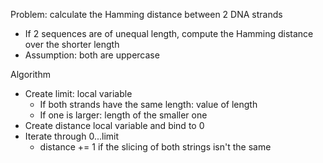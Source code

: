 Problem: calculate the Hamming distance between 2 DNA strands
- If 2 sequences are of unequal length, compute the Hamming distance over the shorter length
- Assumption: both are uppercase

Algorithm
- Create limit: local variable
  - If both strands have the same length: value of length
  - If one is larger: length of the smaller one
- Create distance local variable and bind to 0
- Iterate through 0...limit
  - distance += 1 if the slicing of both strings isn't the same
